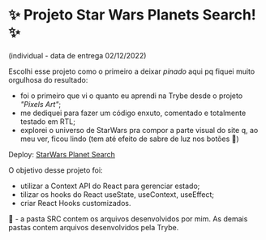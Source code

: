 # :sparkles: Projeto Star Wars Planets Search!:sparkles: 
(individual - data de entrega 02/12/2022)

Escolhi esse projeto como o primeiro a deixar _pinado_ aqui pq fiquei muito orgulhosa do resultado:
- foi o primeiro que vi o quanto eu aprendi na Trybe desde o projeto _"Pixels Art"_;
- me dediquei para fazer um código enxuto, comentado e totalmente testado em RTL;
- explorei o universo de StarWars pra compor a parte visual do site q, ao meu ver, ficou lindo (tem até efeito de sabre de luz nos botões :sparkling_heart:)

Deploy: <a href="https://starwars-project-betemrt.glitch.me/">StarWars Planet Search</a>

O objetivo desse projeto foi:
- utilizar a Context API do React para gerenciar estado;
- tilizar os hooks do React useState, useContext, useEffect;
- criar React Hooks customizados.

:rotating_light: - a pasta SRC contem os arquivos desenvolvidos por mim. As demais pastas contem arquivos desenvolvidos pela Trybe.
